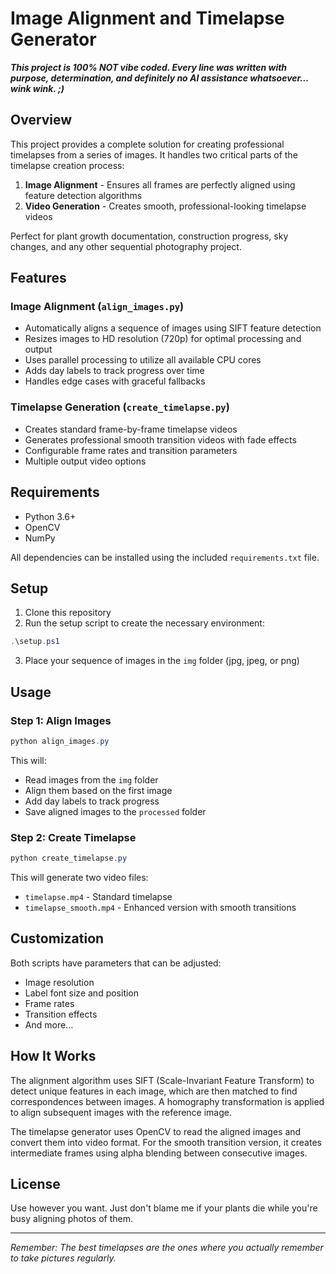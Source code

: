 # Image Alignment and Timelapse Generator

***This project is 100% NOT vibe coded. Every line was written with purpose, determination, and definitely no AI assistance whatsoever... wink wink. ;)***

## Overview

This project provides a complete solution for creating professional timelapses from a series of images. It handles two critical parts of the timelapse creation process:

1. **Image Alignment** - Ensures all frames are perfectly aligned using feature detection algorithms
2. **Video Generation** - Creates smooth, professional-looking timelapse videos

Perfect for plant growth documentation, construction progress, sky changes, and any other sequential photography project.

## Features

### Image Alignment (`align_images.py`)

- Automatically aligns a sequence of images using SIFT feature detection
- Resizes images to HD resolution (720p) for optimal processing and output
- Uses parallel processing to utilize all available CPU cores
- Adds day labels to track progress over time
- Handles edge cases with graceful fallbacks

### Timelapse Generation (`create_timelapse.py`)

- Creates standard frame-by-frame timelapse videos
- Generates professional smooth transition videos with fade effects
- Configurable frame rates and transition parameters
- Multiple output video options

## Requirements

- Python 3.6+
- OpenCV
- NumPy

All dependencies can be installed using the included `requirements.txt` file.

## Setup

1. Clone this repository
2. Run the setup script to create the necessary environment:

```powershell
.\setup.ps1
```

3. Place your sequence of images in the `img` folder (jpg, jpeg, or png)

## Usage

### Step 1: Align Images

```powershell
python align_images.py
```

This will:
- Read images from the `img` folder
- Align them based on the first image
- Add day labels to track progress
- Save aligned images to the `processed` folder

### Step 2: Create Timelapse

```powershell
python create_timelapse.py
```

This will generate two video files:
- `timelapse.mp4` - Standard timelapse
- `timelapse_smooth.mp4` - Enhanced version with smooth transitions

## Customization

Both scripts have parameters that can be adjusted:

- Image resolution
- Label font size and position
- Frame rates
- Transition effects
- And more...

## How It Works

The alignment algorithm uses SIFT (Scale-Invariant Feature Transform) to detect unique features in each image, which are then matched to find correspondences between images. A homography transformation is applied to align subsequent images with the reference image.

The timelapse generator uses OpenCV to read the aligned images and convert them into video format. For the smooth transition version, it creates intermediate frames using alpha blending between consecutive images.

## License

Use however you want. Just don't blame me if your plants die while you're busy aligning photos of them.

---

*Remember: The best timelapses are the ones where you actually remember to take pictures regularly.*
